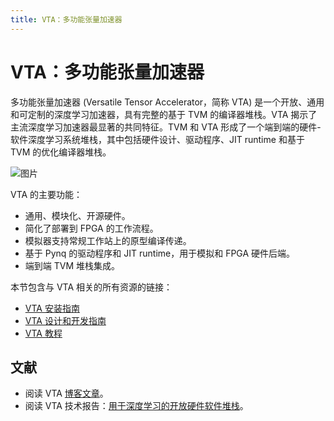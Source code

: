 ```yaml
---
title: VTA：多功能张量加速器
---
```


# VTA：多功能张量加速器

多功能张量加速器 (Versatile Tensor Accelerator，简称 VTA) 是一个开放、通用和可定制的深度学习加速器，具有完整的基于 TVM 的编译器堆栈。VTA 揭示了主流深度学习加速器最显著的共同特征。TVM 和 VTA 形成了一个端到端的硬件-软件深度学习系统堆栈，其中包括硬件设计、驱动程序、JIT runtime 和基于 TVM 的优化编译器堆栈。

![图片](https://raw.githubusercontent.com/uwsampl/web-data/main/vta/blogpost/vta_overview.png)

VTA 的主要功能：

* 通用、模块化、开源硬件。
* 简化了部署到 FPGA 的工作流程。
* 模拟器支持常规工作站上的原型编译传递。
* 基于 Pynq 的驱动程序和 JIT runtime，用于模拟和 FPGA 硬件后端。
* 端到端 TVM 堆栈集成。

本节包含与 VTA 相关的所有资源的链接：

* [VTA 安装指南](vta/install)
* [VTA 设计和开发指南](vta/dev)
* [VTA 教程](vta/tutorials)

## 文献

* 阅读 VTA [博客文章](https://tvm.apache.org/2018/07/12/vta-release-announcement)。
* 阅读 VTA 技术报告：[用于深度学习的开放硬件软件堆栈](https://arxiv.org/abs/1807.04188)。